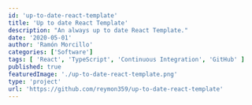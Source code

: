 ```yaml
---
id: 'up-to-date-react-template'
title: 'Up to date React Template'
description: "An always up to date React Template."
date: '2020-05-01'
author: 'Ramón Morcillo'
categories: ['Software']
tags: [ 'React', 'TypeScript', 'Continuous Integration', 'GitHub' ]
published: true
featuredImage: './up-to-date-react-template.png'
type: 'project'
url: 'https://github.com/reymon359/up-to-date-react-template'
---
```

